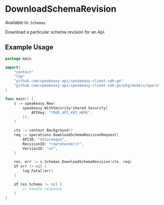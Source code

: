# DownloadSchemaRevision
Available in: `Schemas`

Download a particular schema revision for an Api.

## Example Usage
```go
package main

import(
	"context"
	"log"
	"github.com/speakeasy-api/speakeasy-client-sdk-go"
	"github.com/speakeasy-api/speakeasy-client-sdk-go/pkg/models/operations"
)

func main() {
    s := speakeasy.New(
        speakeasy.WithSecurity(shared.Security{
            APIKey: "YOUR_API_KEY_HERE",
        }),
    )

    ctx := context.Background()    
    req := operations.DownloadSchemaRevisionRequest{
        APIID: "doloremque",
        RevisionID: "reprehenderit",
        VersionID: "ut",
    }

    res, err := s.Schemas.DownloadSchemaRevision(ctx, req)
    if err != nil {
        log.Fatal(err)
    }

    if res.Schema != nil {
        // handle response
    }
}
```